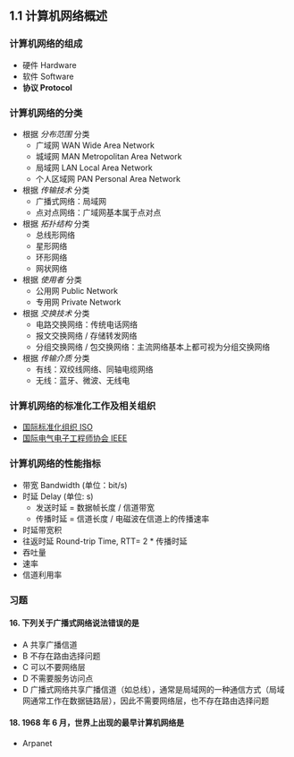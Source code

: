 ## 1.1 计算机网络概述

<!-- ### 计算机网络的概念 -->

### 计算机网络的组成

- 硬件 Hardware
- 软件 Software
- **协议 Protocol**

### 计算机网络的分类

- 根据 _分布范围_ 分类
  - 广域网 WAN Wide Area Network
  - 城域网 MAN Metropolitan Area Network
  - 局域网 LAN Local Area Network
  - 个人区域网 PAN Personal Area Network
- 根据 _传输技术_ 分类
  - 广播式网络：局域网
  - 点对点网络：广域网基本属于点对点
- 根据 _拓扑结构_ 分类
  - 总线形网络
  - 星形网络
  - 环形网络
  - 网状网络
- 根据 _使用者_ 分类
  - 公用网 Public Network
  - 专用网 Private Network
- 根据 _交换技术_ 分类
  - 电路交换网络：传统电话网络
  - 报文交换网络 / 存储转发网络
  - 分组交换网络 / 包交换网络：主流网络基本上都可视为分组交换网络
- 根据 _传输介质_ 分类
  - 有线：双绞线网络、同轴电缆网络
  - 无线：蓝牙、微波、无线电

### 计算机网络的标准化工作及相关组织

- [国际标准化组织 ISO](https://www.iso.org/home.html)
- [国际电气电子工程师协会 IEEE](https://ieeexplore.ieee.org/Xplore/home.jsp)

### 计算机网络的性能指标

- 带宽 Bandwidth (单位：bit/s)
- 时延 Delay (单位: s)
  - 发送时延 = 数据帧长度 / 信道带宽
  - 传播时延 = 信道长度 / 电磁波在信道上的传播速率
- 时延带宽积
- 往返时延 Round-trip Time, RTT= 2 \* 传播时延
- 吞吐量
- 速率
- 信道利用率

### 习题

#### 16. 下列关于广播式网络说法错误的是

- A 共享广播信道
- B 不存在路由选择问题
- C 可以不要网络层
- D 不需要服务访问点
- D 广播式网络共享广播信道（如总线），通常是局域网的一种通信方式（局域网通常工作在数据链路层），因此不需要网络层，也不存在路由选择问题

#### 18. 1968 年 6 月，世界上出现的最早计算机网络是

- Arpanet
